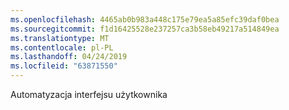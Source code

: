 ```yaml
---
ms.openlocfilehash: 4465ab0b983a448c175e79ea5a85efc39daf0bea
ms.sourcegitcommit: f1d16425528e237257ca3b58eb49217a514849ea
ms.translationtype: MT
ms.contentlocale: pl-PL
ms.lasthandoff: 04/24/2019
ms.locfileid: "63871550"
---
```

Automatyzacja interfejsu użytkownika